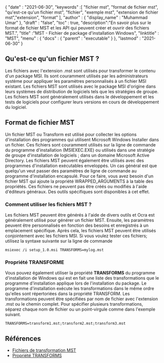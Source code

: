{
  "date" : "2021-06-30",
  "keywords" :[ "fichier mst", "format de fichier mst", "qu'est-ce qu'un fichier mst", "fichier", "exemple mst", "extension de fichier mst","extension", "format" ],
  "author" : {
    "display_name" : "Muhammad Umar"
},
  "draft" : "false",
  "toc" : true,
  "description":"En savoir plus sur le format de fichier MST et les API qui peuvent créer et ouvrir des fichiers MST.",
  "title" :"MST - Fichier de package d'installation Windows",
  "linktitle" : "MST",
  "menu" : {
    "docs" : {
      "parent" : "executable"
}
},
  "lastmod" : "2021-06-30"
}

## Qu'est-ce qu'un fichier MST ?
Les fichiers avec l'extension .mst sont utilisés pour transformer le contenu d'un package MSI. Ils sont couramment utilisés par les administrateurs système pour appliquer les paramètres personnalisés à un fichier MSI existant. Les fichiers MST sont utilisés avec le package MSI d'origine dans leurs systèmes de distribution de logiciels tels que les stratégies de groupe. Les fichiers MST sont généralement utilisés dans le développement et les tests de logiciels pour configurer leurs versions en cours de développement du logiciel.

## Format de fichier MST
Un fichier MST ou Transform est utilisé pour collecter les options d'installation des programmes qui utilisent Microsoft Windows Installer dans un fichier. Ces fichiers sont couramment utilisés sur la ligne de commande du programme d'installation (MSIEXEC.EXE) ou utilisés dans une stratégie de groupe d'installation de logiciels ; dans un domaine Microsoft Active Directory. Les fichiers MST peuvent également être utilisés avec des programmes d'installation exécutables enveloppés. Un cas général est que quelqu'un veut passer des paramètres de ligne de commande au programme d'installation encapsulé. Pour ce faire, vous avez besoin d'un fichier MST qui ajoute la propriété WRAPPED_ARGUMENTS à la table des propriétés. Ces fichiers ne peuvent pas être créés ou modifiés à l'aide d'éditeurs généraux. Des outils spécifiques sont disponibles à cet effet.

### Comment utiliser les fichiers MST ?
Les fichiers MST peuvent être générés à l'aide de divers outils et Ocra est généralement utilisé pour générer un fichier MST. Ensuite, les paramètres peuvent être personnalisés en fonction des besoins et enregistrés à un emplacement spécifique. Après cela, les fichiers MST peuvent être utilisés conjointement avec les fichiers MSI. Si vous voulez tester ces fichiers; utilisez la syntaxe suivante sur la ligne de commande

```
msiexec /i setup_1.0.msi TRANSFORMS=mylog.mst
```
### Propriété TRANSFORME

Vous pouvez également utiliser la propriété **TRANSFORMS** du programme d'installation de Windows qui est en fait une liste des transformations que le programme d'installation applique lors de l'installation du package. Le programme d'installation exécute les transformations dans le même ordre qu'elles sont répertoriées dans la propriété TRANSFORM. Les transformations peuvent être spécifiées par nom de fichier avec l'extension .mst ou le chemin complet. Pour spécifier plusieurs transformations, séparez chaque nom de fichier ou un point-virgule comme dans l'exemple suivant.

```
TRANSFORMS=transform1.mst;transform2.mst;transform3.mst
```

## Références

* [Fichiers de transformation MST](https://www.exemsi.com/documentation/mst-transformation-files/)
* [Propriété TRANSFORMS](https://learn.microsoft.com/en-us/windows/win32/msi/transforms)


